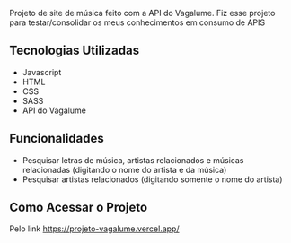 Projeto de site de música feito com a API do Vagalume. Fiz esse projeto para testar/consolidar os meus conhecimentos em consumo de APIS 

## Tecnologias Utilizadas

* Javascript
* HTML
* CSS
* SASS
* API do Vagalume

## Funcionalidades
* Pesquisar letras de música, artistas relacionados e músicas relacionadas (digitando o nome do artista e da música)
* Pesquisar artistas relacionados (digitando somente o nome do artista)

## Como Acessar o Projeto

Pelo link https://projeto-vagalume.vercel.app/

